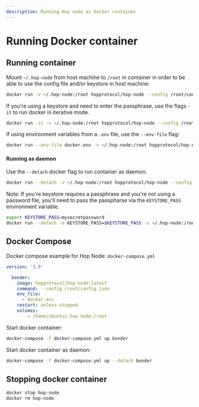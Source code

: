 ```yaml
---
description: Running Hop node as Docker container
---
```


# Running Docker container

## Running container

Mount `~/.hop-node` from host machine to `/root` in container in order to be able to use the config file and/or keystore in host machine:

```bash
docker run -v ~/.hop-node:/root hopprotocol/hop-node --config /root/config.json
```

If you're using a keystore and need to enter the passphrase, use the flags `-it` to run docker in iterative mode.

```bash
docker run -it -v ~/.hop-node:/root hopprotocol/hop-node --config /root/config.json
```

If using environment variables from a `.env` file, use the `--env-file` flag:

```bash
docker run --env-file docker.env -v ~/.hop-node:/root hopprotocol/hop-node --config /root/config.json
```

#### Running as daemon

Use the `--detach` docker flag to run container as daemon.

```bash
docker run --detach -v ~/.hop-node:/root hopprotocol/hop-node --config /root/config.json
```

Note: If you're keystore requires a passphrase and you're not using a password file, you'll need to pass the passpharse via the `KEYSTORE_PASS` environment variable.

```bash
export KEYSTORE_PASS=mysecretpassword
docker run --detach -e KEYSTORE_PASS=$KEYSTORE_PASS -v ~/.hop-node:/root hopprotocol/hop-node --config /root/config.json
```

## Docker Compose

Docker compose example for Hop Node: `docker-compose.yml`

```yaml
version: '3.9'

  bonder:
    image: hopprotocol/hop-node:latest
    command: --config /root/config.json
    env_file:
      - docker.env
    restart: unless-stopped
    volumes:
        - /home/ubuntu/.hop-node:/root
```

Start docker container:

```bash
docker-compose -f docker-compose.yml up bonder
```

Start docker container as daemon:

```bash
docker-compose -f docker-compose.yml up --detach bonder
```

## Stopping docker container

```bash
docker stop hop-node
docker rm hop-node
```
